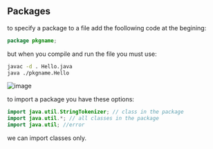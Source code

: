 ## Packages

to specify a package to a file add the foollowing code at the begining:
``` java
package pkgname;
```
but when you compile and run the file you must use:
```sh
javac -d . Hello.java
java ./pkgname.Hello
```
![image](https://github.com/user-attachments/assets/dd6a09cf-e5f8-46eb-ba15-06a3e68ca12c)

to import a package you have these options:
```java
import java.util.StringTokenizer; // class in the package
import java.util.*; // all classes in the package
import java.util; //error
```
we can import classes only.

